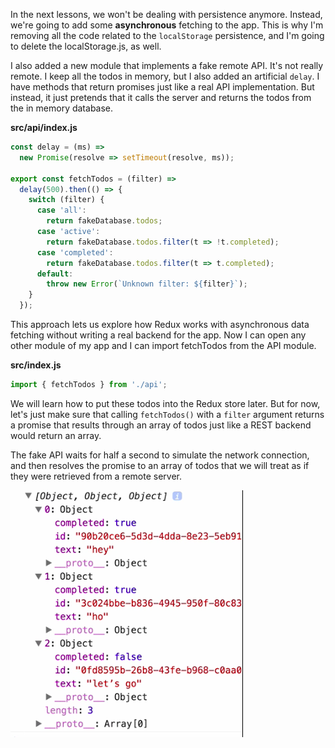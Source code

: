 In the next lessons, we won't be dealing with persistence anymore. Instead, we're going to add some **asynchronous** fetching to the app. This is why I'm removing all the code related to the `localStorage` persistence, and I'm going to delete the localStorage.js, as well.

I also added a new module that implements a fake remote API. It's not really remote. I keep all the todos in memory, but I also added an artificial `delay`. I have methods that return promises just like a real API implementation. But instead, it just pretends that it calls the server and returns the todos from the in memory database.

**src/api/index.js**
```javascript
const delay = (ms) =>
  new Promise(resolve => setTimeout(resolve, ms));

export const fetchTodos = (filter) =>
  delay(500).then(() => {
    switch (filter) {
      case 'all':
        return fakeDatabase.todos;
      case 'active':
        return fakeDatabase.todos.filter(t => !t.completed);
      case 'completed':
        return fakeDatabase.todos.filter(t => t.completed);
      default:
        throw new Error(`Unknown filter: ${filter}`);
    }
  });
```

This approach lets us explore how Redux works with asynchronous data fetching without writing a real backend for the app. Now I can open any other module of my app and I can import fetchTodos from the API module.

**src/index.js**
```javascript
import { fetchTodos } from './api';
```

We will learn how to put these todos into the Redux store later. But for now, let's just make sure that calling `fetchTodos()` with a `filter` argument returns a promise that results through an array of todos just like a REST backend would return an array.

The fake API waits for half a second to simulate the network connection, and then resolves the promise to an array of todos that we will treat as if they were retrieved from a remote server.

![console output](../images/javascript-redux-adding-a-fake-backend-to-the-project-output.png)